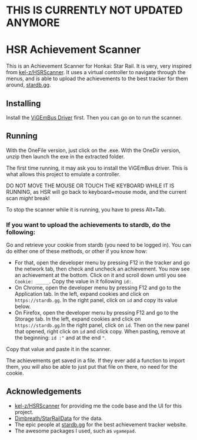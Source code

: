 # THIS IS CURRENTLY NOT UPDATED ANYMORE

# HSR Achievement Scanner
This is an Achievement Scanner for Honkai: Star Rail.
It is very, very inspired from [kel-z/HSRScanner](https://github.com/kel-z/HSR-Scanner).
It uses a virtual controller to navigate through the menus, and is able to upload the
achievements to the best tracker for them around, [stardb.gg](https://stardb.gg).

## Installing
Install the [ViGEmBus Driver](https://github.com/nefarius/ViGEmBus/releases/download/v1.22.0/ViGEmBus_1.22.0_x64_x86_arm64.exe) first.
Then you can go on to run the scanner.

## Running
With the OneFile version, just click on the .exe.
With the OneDir version, unzip then launch the exe in the extracted folder.

The first time running, it may ask you to install the ViGEmBus driver.
This is what allows this project to emulate a controller. 

DO NOT MOVE THE MOUSE OR TOUCH THE KEYBOARD WHILE IT IS RUNNING,
as HSR will go back to keyboard+mouse mode, and the current scan *might* break!

To stop the scanner while it is running, you have to press Alt+Tab.

### If you want to upload the achievements to stardb, do the following:
Go and retrieve your cookie from stardb (you need to be logged in). You can do either one of these methods, or other if you know how:
* For that, open the developer menu by pressing F12 in the tracker and go the network tab, then check and uncheck an achievement.
You now see an achievement at the bottom. Click on it and scroll down until you see `Cookie: _____`.
Copy the value in it following `id:`.
* On Chrome, open the developer menu by pressing F12 and go to the Application tab.
In the left, expand cookies and click on `https://stardb.gg`. In the right panel, click on `id` and copy its value below.
* On Firefox, open the developer menu by pressing F12 and go to the Storage tab.
In the left, expand cookies and click on `https://stardb.gg`.In the right panel, click on `id`.
Then on the new panel that opened, right click on `id` and click copy. When pasting, remove at the beginning: `id :"` and at the end `"`.

Copy that value and paste it in the scanner.

The achievements get saved in a file. If they ever add a function to import them,
you will also be able to just put that file on there, no need for the cookie.

## Acknowledgements
* [kel-z/HSRScanner](https://github.com/kel-z/HSR-Scanner) for providing me the code base and the UI for this project.
* [Dimbreath/StarRailData](https://github.com/Dimbreath/StarRailData) for the data.
* The epic people at [stardb.gg](https://stardb.gg) for the best achievement tracker website.
* The awesome packages I used, such as `vgamepad`.
